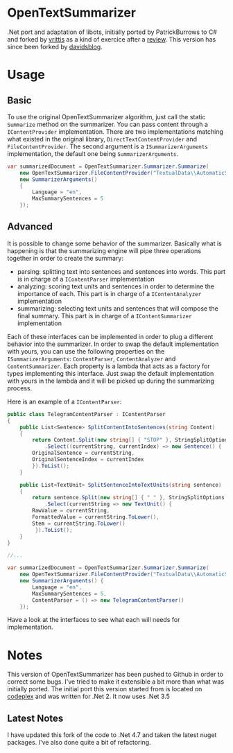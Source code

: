 OpenTextSummarizer
==================

.Net port and adaptation of libots, initially ported by PatrickBurrows to C# and forked by [vrittis](https://github.com/vrittis) as a kind of exercice after a [review](http://samy.beaudoux.net/blog/?p=23). 
This version has since been forked by [davidsblog](https://github.com/davidsblog).

# Usage

## Basic

To use the original OpenTextSummarizer algorithm, just call the static `Summarize` method on the summarizer. You can pass content through a `IContentProvider` implementation.
There are two implementations matching what existed in the original library, `DirectTextContentProvider` and `FileContentProvider`.
The second argument is a `ISummarizerArguments` implementation, the default one being `SummarizerArguments`.

```csharp
var summarizedDocument = OpenTextSummarizer.Summarizer.Summarize(
	new OpenTextSummarizer.FileContentProvider("TextualData\\AutomaticSummarization.txt"),
	new SummarizerArguments() 
	{
		Language = "en",
		MaxSummarySentences = 5
	});
```

## Advanced

It is possible to change some behavior of the summarizer. Basically what is happening is that the summarizing engine will pipe three operations together in order to create the summary:
* parsing: splitting text into sentences and sentences into words. This part is in charge of a `IContentParser` implementation
* analyzing: scoring text units and sentences in order to determine the importance of each. This part is in charge of a `IContentAnalyzer` implementation
* summarizing: selecting text units and sentences that will compose the final summary. This part is in charge of a `IContentSummarizer` implementation

Each of these interfaces can be implemented in order to plug a different behavior into the summarizer. In order to swap the default implementation with yours, you can use the following properties on the `ISummarizerArguments`: `ContentParser`, `ContentAnalyzer` and `ContentSummarizer`.
Each property is a lambda that acts as a factory for types implementing this interface. Just swap the default implementation with yours in the lambda and it will be picked up during the summarizing process.

Here is an example of a `IContentParser`:

```csharp
public class TelegramContentParser : IContentParser
{
    public List<Sentence> SplitContentIntoSentences(string Content)
    {
        return Content.Split(new string[] { "STOP" }, StringSplitOptions.RemoveEmptyEntries)
            .Select((currentString, currentIndex) => new Sentence() {
		OriginalSentence = currentString,
		OriginalSentenceIndex = currentIndex
	    }).ToList();
    }

    public List<TextUnit> SplitSentenceIntoTextUnits(string sentence)
    {
        return sentence.Split(new string[] { " " }, StringSplitOptions.RemoveEmptyEntries)
            .Select(currentString => new TextUnit() {
		RawValue = currentString,
		FormattedValue = currentString.ToLower(),
		Stem = currentString.ToLower()
	     }).ToList();
    }
}

//...

var summarizedDocument = OpenTextSummarizer.Summarizer.Summarize(
	new OpenTextSummarizer.FileContentProvider("TextualData\\AutomaticSummarization.txt"),
	new SummarizerArguments() {
		Language = "en",
		MaxSummarySentences = 5,
		ContentParser = () => new TelegramContentParser()
	});
```

Have a look at the interfaces to see what each will needs for implementation.

# Notes

This version of OpenTextSummarizer has been pushed to Github in order to correct some bugs. I've tried to make it extensible a bit more than what was initially ported.
The initial port this version started from is located on [codeplex](http://ots.codeplex.com) and was written for .Net 2. It now uses .Net 3.5

## Latest Notes

I have updated this fork of the code to .Net 4.7 and taken the latest nuget packages.  I've also done quite a bit of refactoring.